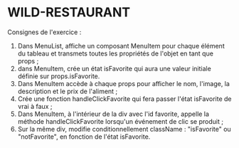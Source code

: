 # WILD-RESTAURANT

Consignes de l'exercice :

1. Dans MenuList, affiche un composant MenuItem pour chaque élément du tableau et transmets toutes les propriétés de l'objet en tant que props ;
2. dans MenuItem, crée un état isFavorite qui aura une valeur initiale définie sur props.isFavorite.
3. Dans MenuItem accède à chaque props pour afficher le nom, l'image, la description et le prix de l'aliment ;
4. Crée une fonction handleClickFavorite qui fera passer l'état isFavorite de vrai à faux ;
5. Dans MenuItem, à l'intérieur de la div avec l'id favorite, appelle la méthode handleClickFavorite lorsqu'un événement de clic se produit ;
6. Sur la même div, modifie conditionnellement className : "isFavorite" ou "notFavorite", en fonction de l'état isFavorite.
